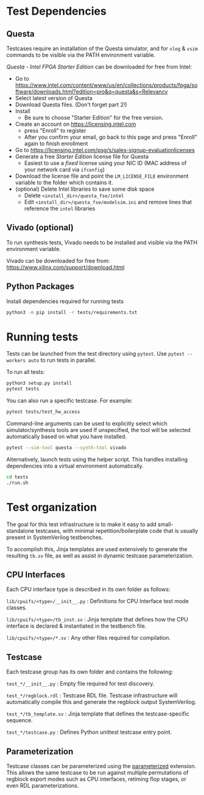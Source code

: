 
# Test Dependencies

## Questa

Testcases require an installation of the Questa simulator, and for `vlog` & `vsim`
commands to be visible via the PATH environment variable.

*Questa - Intel FPGA Starter Edition* can be downloaded for free from Intel:
* Go to https://www.intel.com/content/www/us/en/collections/products/fpga/software/downloads.html?edition=pro&q=questa&s=Relevancy
* Select latest version of Questa
* Download Questa files. (Don't forget part 2!)
* Install
    * Be sure to choose "Starter Edition" for the free version.
* Create an account on https://licensing.intel.com
    * press "Enroll" to register
    * After you confirm your email, go back to this page and press "Enroll" again to finish enrollment
* Go to https://licensing.intel.com/psg/s/sales-signup-evaluationlicenses
* Generate a free *Starter Edition* license file for Questa
    * Easiest to use a *fixed* license using your NIC ID (MAC address of your network card via `ifconfig`)
* Download the license file and point the `LM_LICENSE_FILE` environment variable to the folder which contains it.
* (optional) Delete Intel libraries to save some disk space
    * Delete `<install_dir>/questa_fse/intel`
    * Edit `<install_dir>/questa_fse/modelsim.ini` and remove lines that reference the `intel` libraries


## Vivado (optional)

To run synthesis tests, Vivado needs to be installed and visible via the PATH environment variable.

Vivado can be downloaded for free from: https://www.xilinx.com/support/download.html



## Python Packages
Install dependencies required for running tests

```bash
python3 -m pip install -r tests/requirements.txt
```



# Running tests

Tests can be launched from the test directory using `pytest`.
Use `pytest --workers auto` to run tests in parallel.

To run all tests:
```bash
python3 setup.py install
pytest tests
```

You can also run a specific testcase. For example:
```bash
pytest tests/test_hw_access
```

Command-line arguments can be used to explicitly select which simulator/synthesis tools are used
If unspecified, the tool will be selected automatically based on what you have installed.
```bash
pytest --sim-tool questa --synth-tool vivado
```


Alternatively, launch tests using the helper script. This handles installing
dependencies into a virtual environment automatically.
```bash
cd tests
./run.sh
```



# Test organization

The goal for this test infrastructure is to make it easy to add small-standalone
testcases, with minimal repetition/boilerplate code that is usually present in
SystemVerilog testbenches.

To accomplish this, Jinja templates are used extensively to generate the
resulting `tb.sv` file, as well as assist in dynamic testcase parameterization.



## CPU Interfaces
Each CPU interface type is described in its own folder as follows:

`lib/cpuifs/<type>/__init__.py`
: Definitions for CPU Interface test mode classes.

`lib/cpuifs/<type>/tb_inst.sv`
: Jinja template that defines how the CPU interface is declared & instantiated in the testbench file.

`lib/cpuifs/<type>/*.sv`
: Any other files required for compilation.



## Testcase
Each testcase group has its own folder and contains the following:

`test_*/__init__.py`
: Empty file required for test discovery.

`test_*/regblock.rdl`
: Testcase RDL file. Testcase infrastructure will automatically compile this and generate the regblock output SystemVerilog.

`test_*/tb_template.sv`
: Jinja template that defines the testcase-specific sequence.

`test_*/testcase.py`
: Defines Python unittest testcase entry point.



## Parameterization
Testcase classes can be parameterized using the [parameterized](https://github.com/wolever/parameterized) extension. This allows the same testcase to be run against multiple permutations of regblock export modes such as CPU interfaces, retiming flop stages, or even RDL parameterizations.
